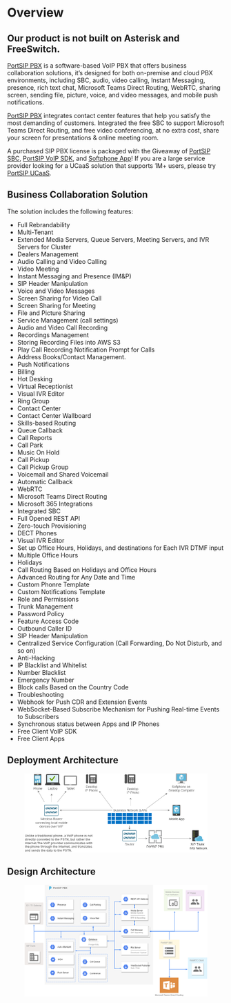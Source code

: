# Overview

## Our product is not built on Asterisk and FreeSwitch.

[PortSIP PBX](https://www.portsip.com/portsip-pbx/) is a software-based VoIP PBX that offers business collaboration solutions, it’s designed for both on-premise and cloud PBX environments, including SBC, audio, video calling, Instant Messaging, presence, rich text chat, Microsoft Teams Direct Routing, WebRTC, sharing screen, sending file, picture, voice, and video messages, and mobile push notifications.&#x20;

[PortSIP PBX](https://www.portsip.com/portsip-pbx/) integrates contact center features that help you satisfy the most demanding of customers. Integrated the free SBC to support Microsoft Teams Direct Routing, and free video conferencing, at no extra cost, share your screen for presentations & online meeting room.&#x20;

A purchased SIP PBX license is packaged with the Giveaway of [PortSIP SBC](https://www.portsip.com/portsip-pbx/),  [PortSIP VoIP SDK](https://www.portsip.com/portsip-voip-sdk), and [Softphone App](https://www.portsip.com/portsip-softphone)! If you are a large service provider looking for a UCaaS solution that supports 1M+ users, please try [PortSIP UCaaS](https://www.portsip.com/portsip-ucaas).

## Business Collaboration Solution

The solution includes the following features:

* Full Rebrandability
* Multi-Tenant
* Extended Media Servers, Queue Servers, Meeting Servers, and IVR Servers for Cluster
* Dealers Management
* Audio Calling and Video Calling
* Video Meeting
* Instant Messaging and Presence (IM\&P)
* SIP Header Manipulation
* Voice and Video Messages
* Screen Sharing for Video Call
* Screen Sharing for Meeting
* File and Picture Sharing
* Service Management (call settings)
* Audio and Video Call Recording
* Recordings Management
* Storing Recording Files into AWS S3
* Play Call Recording Notification Prompt for Calls
* Address Books/Contact Management.
* Push Notifications
* Billing
* Hot Desking
* Virtual Receptionist
* Visual IVR Editor
* Ring Group
* Contact Center
* Contact Center Wallboard
* Skills-based Routing
* Queue Callback
* Call Reports
* Call Park
* Music On Hold
* Call Pickup
* Call Pickup Group
* Voicemail and Shared Voicemail
* Automatic Callback
* WebRTC
* Microsoft Teams Direct Routing
* Microsoft 365 Integrations
* Integrated SBC
* Full Opened REST API
* Zero-touch Provisioning
* DECT Phones
* Visual IVR Editor
* Set up Office Hours, Holidays, and destinations for Each IVR DTMF input
* Multiple Office Hours
* Holidays
* Call Routing Based on Holidays and Office Hours
* Advanced Routing for Any Date and Time
* Custom Phonre Template
* Custom Notifications Template
* Role and Permissions
* Trunk Management
* Password Policy
* Feature Access Code
* Outbound Caller ID
* SIP Header Manipulation
* Centralized Service Configuration (Call Forwarding, Do Not Disturb, and so on)
* Anti-Hacking
* IP Blacklist and Whitelist
* Number Blacklist
* Emergency Number
* Block calls Based on the Country Code
* Troubleshooting
* Webhook for Push CDR and Extension Events
* WebSocket-Based Subscribe Mechanism for Pushing Real-time Events to Subscribers
* Synchronous status between Apps and IP Phones
* Free Client VoIP SDK
* Free Client Apps

## Deployment Architecture

<figure><img src="../../.gitbook/assets/pbx_diagram_v16.drawio.png" alt=""><figcaption></figcaption></figure>

## Design Architecture

<figure><img src="../../.gitbook/assets/design_arch.png" alt=""><figcaption></figcaption></figure>

